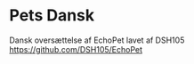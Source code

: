 Pets Dansk
===========
Dansk oversættelse af EchoPet lavet af DSH105
https://github.com/DSH105/EchoPet
